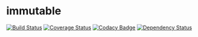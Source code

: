 # immutable
[![Build Status](https://travis-ci.org/davherrmann/immutable.svg?branch=master)](https://travis-ci.org/davherrmann/immutable) [![Coverage Status](https://coveralls.io/repos/github/davherrmann/immutable/badge.svg?branch=master&1)](https://coveralls.io/github/davherrmann/immutable?branch=master) [![Codacy Badge](https://api.codacy.com/project/badge/Grade/9a9d2b28ce5d4d7f8789e4aafd3fb98a)](https://www.codacy.com/app/davherrmann_1702/immutable?utm_source=github.com&amp;utm_medium=referral&amp;utm_content=davherrmann/immutable&amp;utm_campaign=Badge_Grade) [![Dependency Status](https://www.versioneye.com/user/projects/573b0c9ea0ca35004baf9656/badge.svg?style=flat)](https://www.versioneye.com/user/projects/573b0c9ea0ca35004baf9656)
